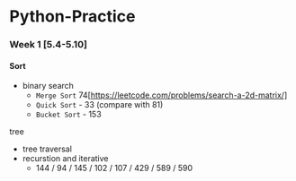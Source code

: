 # Python-Practice

### Week 1 [5.4-5.10]
#### Sort
- binary search		
  - `Merge Sort` 74[https://leetcode.com/problems/search-a-2d-matrix/]
  - `Quick Sort` - 33 (compare with 81)
  - `Bucket Sort`	- 153

tree
- tree traversal 
- recurstion and iterative
  - 144 / 94 / 145 / 102 / 107 / 429 / 589 / 590 



